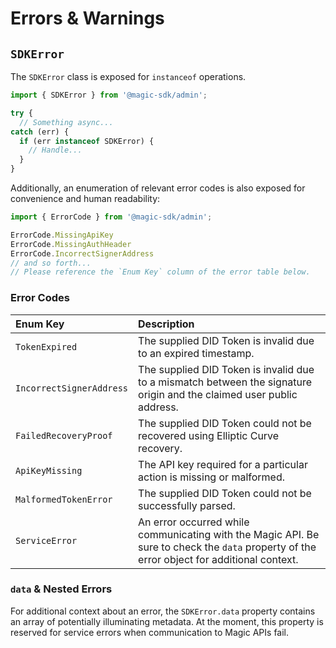 # Errors & Warnings

## `SDKError`

The `SDKError` class is exposed for `instanceof` operations.

```typescript
import { SDKError } from '@magic-sdk/admin';

try {
  // Something async...
catch (err) {
  if (err instanceof SDKError) {
    // Handle...
  }
}
```

Additionally, an enumeration of relevant error codes is also exposed for convenience and human readability:

```typescript
import { ErrorCode } from '@magic-sdk/admin';

ErrorCode.MissingApiKey
ErrorCode.MissingAuthHeader
ErrorCode.IncorrectSignerAddress
// and so forth...
// Please reference the `Enum Key` column of the error table below.
```

### Error Codes

| Enum Key | Description |
| :--- | :--- |
| `TokenExpired` | The supplied DID Token is invalid due to an expired timestamp. |
| `IncorrectSignerAddress` | The supplied DID Token is invalid due to a mismatch between the signature origin and the claimed user public address. |
| `FailedRecoveryProof` | The supplied DID Token could not be recovered using Elliptic Curve recovery. |
| `ApiKeyMissing` | The API key required for a particular action is missing or malformed. |
| `MalformedTokenError` | The supplied DID Token could not be successfully parsed. |
| `ServiceError` | An error occurred while communicating with the Magic API. Be sure to check the `data` property of the error object for additional context. |

### `data` & Nested Errors

For additional context about an error, the `SDKError.data` property contains an array of potentially illuminating metadata. At the moment, this property is reserved for service errors when communication to Magic APIs fail. 

